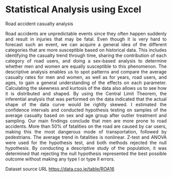 # Statistical Analysis using Excel
Road accident casualty analysis
							

<p align="justify">Road accidents are unpredictable events since they often happen suddenly and result in injuries that may be fatal. Even though it is very hard to forecast such an event, we can acquire a general idea of the different categories that are more susceptible based on historical data. This includes identifying the casualty trend through time, sharing the contribution of each category of road users, and doing a sex-based analysis to determine whether men and women are equally susceptible to this phenomenon. The descriptive analysis enables us to spot patterns and compare the average casualty rates for men and women, as well as for years, road users, and ages, to gain a general understanding of the effects on each parameter. Calculating the skewness and kurtosis of the data also allows us to see how it is distributed and shaped. By using the Central Limit Theorem, the inferential analysis that was performed on the data indicated that the actual shape of the data curve would be rightly skewed. I estimated the confidence intervals and conducted hypothesis testing on samples of the average casualty based on sex and age group after outlier treatment and sampling. Our main findings conclude that men are more prone to road accidents. More than 50% of fatalities on the road are caused by car users, making this the most dangerous mode of transportation, followed by pedestrians. The average trend in fatalities is nonlinear. Z-test and ANOVA were used for the hypothesis test, and both methods rejected the null hypothesis. By conducting a descriptive study of the population, it was determined that rejecting the null hypothesis represented the best possible outcome without making any type I or type II errors.</p>

Dataset source URL	https://data.cso.ie/table/ROA16
